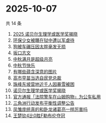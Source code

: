 # 2025-10-07

共 14 条

<!-- BEGIN ZHIHUSEARCH -->
<!-- 最后更新时间 Tue Oct 07 2025 03:13:54 GMT+0800 (China Standard Time) -->

1. [2025 诺贝尔生理学或医学奖揭晓](https://www.zhihu.com/search?q=2025%20%E8%AF%BA%E8%B4%9D%E5%B0%94%E7%94%9F%E7%90%86%E5%AD%A6%E6%88%96%E5%8C%BB%E5%AD%A6%E5%A5%96%E6%8F%AD%E6%99%93)
1. [环保少女被曝在狱中遭以军虐待](https://www.zhihu.com/search?q=%E7%8E%AF%E4%BF%9D%E5%B0%91%E5%A5%B3%E8%A2%AB%E6%9B%9D%E5%9C%A8%E7%8B%B1%E4%B8%AD%E9%81%AD%E4%BB%A5%E5%86%9B%E8%99%90%E5%BE%85)
1. [狗被车碾压因太胖毫发无损](https://www.zhihu.com/search?q=%E7%8B%97%E8%A2%AB%E8%BD%A6%E7%A2%BE%E5%8E%8B%E5%9B%A0%E5%A4%AA%E8%83%96%E6%AF%AB%E5%8F%91%E6%97%A0%E6%8D%9F)
1. [坂口志文](https://www.zhihu.com/search?q=%E5%9D%82%E5%8F%A3%E5%BF%97%E6%96%87)
1. [中秋满月是超级月亮](https://www.zhihu.com/search?q=%E4%B8%AD%E7%A7%8B%E6%BB%A1%E6%9C%88%E6%98%AF%E8%B6%85%E7%BA%A7%E6%9C%88%E4%BA%AE)
1. [中秋节快乐](https://www.zhihu.com/search?q=%E4%B8%AD%E7%A7%8B%E8%8A%82%E5%BF%AB%E4%B9%90)
1. [有哪些蕴含深意的图片](https://www.zhihu.com/search?q=%E6%9C%89%E5%93%AA%E4%BA%9B%E8%95%B4%E5%90%AB%E6%B7%B1%E6%84%8F%E7%9A%84%E5%9B%BE%E7%89%87)
1. [高市早苗当选自民党总裁](https://www.zhihu.com/search?q=%E9%AB%98%E5%B8%82%E6%97%A9%E8%8B%97%E5%BD%93%E9%80%89%E8%87%AA%E6%B0%91%E5%85%9A%E6%80%BB%E8%A3%81)
1. [珠峰东坡营地近千人因暴雪被困](https://www.zhihu.com/search?q=%E7%8F%A0%E5%B3%B0%E4%B8%9C%E5%9D%A1%E8%90%A5%E5%9C%B0%E8%BF%91%E5%8D%83%E4%BA%BA%E5%9B%A0%E6%9A%B4%E9%9B%AA%E8%A2%AB%E5%9B%B0)
1. [诺贝尔生理学或医学奖揭晓](https://www.zhihu.com/search?q=%E8%AF%BA%E8%B4%9D%E5%B0%94%E7%94%9F%E7%90%86%E5%AD%A6%E6%88%96%E5%8C%BB%E5%AD%A6%E5%A5%96%E6%8F%AD%E6%99%93)
1. [官方通报「法院警车在山姆购物」为公车私用](https://www.zhihu.com/search?q=%E5%AE%98%E6%96%B9%E9%80%9A%E6%8A%A5%E3%80%8C%E6%B3%95%E9%99%A2%E8%AD%A6%E8%BD%A6%E5%9C%A8%E5%B1%B1%E5%A7%86%E8%B4%AD%E7%89%A9%E3%80%8D%E4%B8%BA%E5%85%AC%E8%BD%A6%E7%A7%81%E7%94%A8)
1. [三角洲行动发布平衡性调整公告](https://www.zhihu.com/search?q=%E4%B8%89%E8%A7%92%E6%B4%B2%E8%A1%8C%E5%8A%A8%E5%8F%91%E5%B8%83%E5%B9%B3%E8%A1%A1%E6%80%A7%E8%B0%83%E6%95%B4%E5%85%AC%E5%91%8A)
1. [凤雏庞统真的和卧龙诸葛亮一样厉害吗](https://www.zhihu.com/search?q=%E5%87%A4%E9%9B%8F%E5%BA%9E%E7%BB%9F%E7%9C%9F%E7%9A%84%E5%92%8C%E5%8D%A7%E9%BE%99%E8%AF%B8%E8%91%9B%E4%BA%AE%E4%B8%80%E6%A0%B7%E5%8E%89%E5%AE%B3%E5%90%97)
1. [王楚钦4比0胜F勒布伦夺冠](https://www.zhihu.com/search?q=%E7%8E%8B%E6%A5%9A%E9%92%A64%E6%AF%940%E8%83%9CF%E5%8B%92%E5%B8%83%E4%BC%A6%E5%A4%BA%E5%86%A0)

<!-- END ZHIHUSEARCH -->
